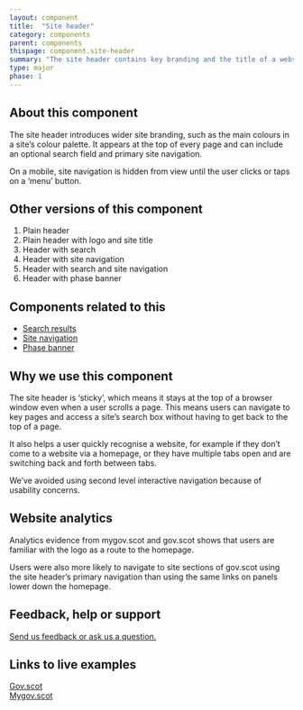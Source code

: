 ```yaml
---
layout: component
title:  "Site header"
category: components
parent: components
thispage: component.site-header
summary: "The site header contains key branding and the title of a website. It appears on every page."
type: major
phase: 1
---
```


## About this component

The site header introduces wider site branding, such as the main colours in a site’s colour palette. It appears at the top of every page and can include an optional search field and primary site navigation.

On a mobile, site navigation is hidden from view until the user clicks or taps on a ‘menu’ button.

## Other versions of this component

1.	Plain header
2.	Plain header with logo and site title
3.	Header with search
4.	Header with site navigation
5.	Header with search and site navigation
6.	Header with phase banner

## Components related to this

- [Search results](https://designsystem.gov.scot/components/search-result/)
- [Site navigation](https://designsystem.gov.scot/components/site-navigation/)
- [Phase banner](https://designsystem.gov.scot/components/phase-banner/)

## Why we use this component

The site header is ‘sticky’, which means it stays at the top of a browser window even when a user scrolls a page. This means users can navigate to key pages and access a site’s search box without having to get back to the top of a page.

It also helps a user quickly recognise a website, for example if they don’t come to a website via a homepage, or they have multiple tabs open and are switching back and forth between tabs.

We’ve avoided using second level interactive navigation because of usability concerns.

## Website analytics

Analytics evidence from mygov.scot and gov.scot shows that users are familiar with the logo as a route to the homepage.

Users were also more likely to navigate to site sections of gov.scot using the site header’s primary navigation than using the same links on panels lower down the homepage.

## Feedback, help or support

[Send us feedback or ask us a question.](mailto:designsystem@gov.scot)  

## Links to live examples

[Gov.scot](https://www.gov.scot/)  
[Mygov.scot](https://www.mygov.scot)
